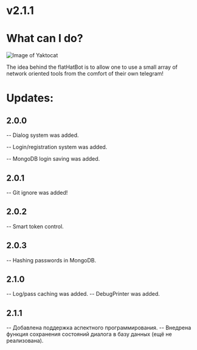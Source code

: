 # v2.1.1
# What can I do?
![Image of Yaktocat](https://media.discordapp.net/attachments/665150642700156951/763855369645850625/sombrero-02.png)

The idea behind the flatHatBot is to allow one to use a small array of network oriented tools from the comfort of their own telegram!

# Updates:
## 2.0.0
-- Dialog system was added.

-- Login/registration system was added.

-- MongoDB login saving was added.

## 2.0.1
-- Git ignore was added!

## 2.0.2
-- Smart token control.

## 2.0.3
-- Hashing passwords in MongoDB.

## 2.1.0
-- Log/pass caching was added.
-- DebugPrinter was added.

## 2.1.1
-- Добавлена поддержка аспектного программирования.
-- Внедрена функция сохранения состояний диалога в базу данных (ещё не реализована).

